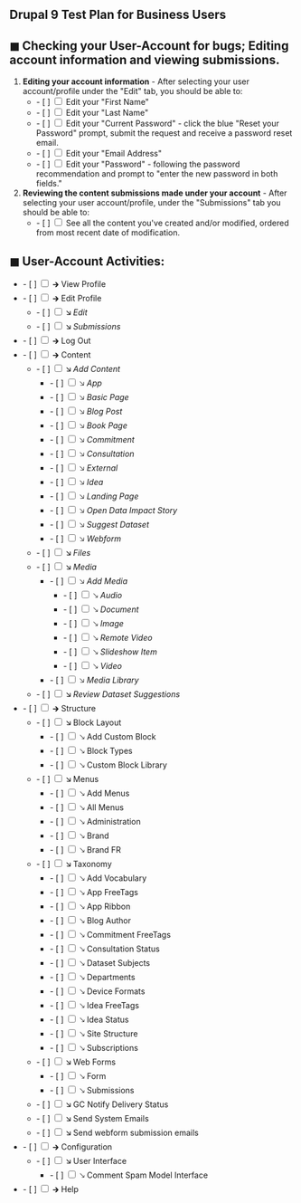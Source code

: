 <article class="markdown-body entry-content container-lg" itemprop="text">

<h1 tabindex="-1" dir="auto">
Drupal 9 Test Plan for Business Users
</h1>

<h2 tabindex="-1" dir="auto">
◼ Checking your User-Account for bugs; Editing account information and viewing submissions. 
</h2>

<ol>
  
<li class="task-list-item">
  <b>Editing your account information</b> - After selecting your user account/profile under the "Edit" tab, you should be able to:
  <ul>
    <li>
    - [ ]
    <input type="checkbox" class="task-list-item-checkbox">
    Edit your "First Name"
    </li>
    <li>
    - [ ]
    <input type="checkbox" class="task-list-item-checkbox">
    Edit your "Last Name"
    </li>
    <li>
    - [ ]
    <input type="checkbox" class="task-list-item-checkbox">
    Edit your "Current Password" - click the blue "Reset your Password" prompt, submit the request and receive a password reset email.
    </li>
    <li>
    - [ ]
    <input type="checkbox" class="task-list-item-checkbox">
    Edit your "Email Address"
    </li>
    <li>
    - [ ]
    <input type="checkbox" class="task-list-item-checkbox">
    Edit your "Password" - following the password recommendation and prompt to "enter the new password in both fields."
    </li>
    
  </ul>
</li>
<li>
  <b>Reviewing the content submissions made under your account</b> - After selecting your user account/profile, under the "Submissions" tab you should be able to:
  <ul>
    <li>
      - [ ]
      <input type="checkbox" class="task-list-item-checkbox">
      See all the content you've created and/or modified, ordered from most recent date of modification.
    </li>
  </ul>
</li>

</ol>









<h2 tabindex="-1" dir="auto">
◼ User-Account Activities:
</h2>

<ul class="contains-task-list">

<li class="task-list-item">
  - [ ]
  <input type="checkbox" class="task-list-item-checkbox">
   🡲 View Profile
</li>

<li class="task-list-item">
  - [ ] 
  <input type="checkbox" class="task-list-item-checkbox">
   🡲 Edit Profile
  <ul class="contains-task-list">
    <li class="task-list-item">
      - [ ] 
  <input type="checkbox" class="task-list-item-checkbox">
   🡮 <i>Edit</i>
</li>
    
<li class="task-list-item">
  - [ ] 
  <input type="checkbox" class="task-list-item-checkbox">
   🡮 <i>Submissions</i>
      
  </ul>
</li>

<li class="task-list-item">
  - [ ] 
  <input type="checkbox" class="task-list-item-checkbox">
   🡲 Log Out
</input>
</li>

<li class="task-list-item">
  - [ ]
  <input type="checkbox" class="task-list-item-checkbox">
   🡲 Content
  <ul class="contains-task-list">
    <li class="task-list-item">
      - [ ] 
  <input type="checkbox" class="task-list-item-checkbox">
   🡮 <i>Add Content</i>
      <ul class="contains-task-list">
    <li class="task-list-item">
      - [ ] 
  <input type="checkbox" class="task-list-item-checkbox">
   🡦 <i>App</i>
</li>
    
<li class="task-list-item">
  - [ ] 
  <input type="checkbox" class="task-list-item-checkbox">
   🡦 <i>Basic Page</i>
<li class="task-list-item">
  - [ ] 
  <input type="checkbox" class="task-list-item-checkbox">
   🡦 <i>Blog Post</i><li class="task-list-item">
  - [ ] 
  <input type="checkbox" class="task-list-item-checkbox">
   🡦 <i>Book Page</i>
<li class="task-list-item">
  - [ ] 
  <input type="checkbox" class="task-list-item-checkbox">
   🡦 <i>Commitment</i>
<li class="task-list-item">
  - [ ] 
  <input type="checkbox" class="task-list-item-checkbox">
   🡦 <i>Consultation</i>
<li class="task-list-item">
  - [ ] 
  <input type="checkbox" class="task-list-item-checkbox">
   🡦 <i>External</i>
<li class="task-list-item">
  - [ ] 
  <input type="checkbox" class="task-list-item-checkbox">
   🡦 <i>Idea</i>
<li class="task-list-item">
  - [ ] 
  <input type="checkbox" class="task-list-item-checkbox">
   🡦 <i>Landing Page</i>
<li class="task-list-item">
  - [ ] 
  <input type="checkbox" class="task-list-item-checkbox">
   🡦 <i>Open Data Impact Story</i>
<li class="task-list-item">
  - [ ] 
  <input type="checkbox" class="task-list-item-checkbox">
   🡦 <i>Suggest Dataset</i>
<li class="task-list-item">
  - [ ] 
  <input type="checkbox" class="task-list-item-checkbox">
   🡦 <i>Webform</i>
  
  </ul>
    </li>
    
  <li class="task-list-item">
     - [ ] 
  <input type="checkbox" class="task-list-item-checkbox">
   🡮 <i>Files</i>
    </li>
  <li class="task-list-item">
     - [ ] 
  <input type="checkbox" class="task-list-item-checkbox">
   🡮 <i>Media</i>
    <ul>
      <li class="task-list-item">
      - [ ] 
  <input type="checkbox" class="task-list-item-checkbox">
   🡦 <i>Add Media</i>
        <ul>
            <li class="task-list-item">
            - [ ] 
            <input type="checkbox" class="task-list-item-checkbox">
             🡖 <i>Audio</i>
              <li class="task-list-item">
            - [ ] 
            <input type="checkbox" class="task-list-item-checkbox">
             🡖 <i>Document</i>
              <li class="task-list-item">
            - [ ] 
            <input type="checkbox" class="task-list-item-checkbox">
             🡖 <i>Image</i>
              <li class="task-list-item">
            - [ ] 
            <input type="checkbox" class="task-list-item-checkbox">
             🡖 <i>Remote Video</i>
              <li class="task-list-item">
            - [ ] 
            <input type="checkbox" class="task-list-item-checkbox">
             🡖 <i>Slideshow Item</i>
              <li class="task-list-item">
            - [ ] 
            <input type="checkbox" class="task-list-item-checkbox">
             🡖 <i>Video</i>
        </ul>
    <li class="task-list-item">
        - [ ] 
        <input type="checkbox" class="task-list-item-checkbox">
          🡦 <i>Media Library</i>
    </li>
    </ul>
    <li class="task-list-item">
     - [ ] 
  <input type="checkbox" class="task-list-item-checkbox">
   🡮 <i>Review Dataset Suggestions</i>
    </li>
    </li>
</ul>

<li class="task-list-item">
  - [ ] 
  <input type="checkbox" class="task-list-item-checkbox">
   🡲 Structure
  <ul>
  <li class="task-list-item">
    - [ ] 
  <input type="checkbox" class="task-list-item-checkbox">
   🡮 Block Layout
    <ul>
  <li class="task-list-item">
    - [ ] 
  <input type="checkbox" class="task-list-item-checkbox">
   🡖 Add Custom Block
  <li class="task-list-item">
    - [ ] 
  <input type="checkbox" class="task-list-item-checkbox">
   🡖 Block Types
  <li class="task-list-item">
    - [ ] 
  <input type="checkbox" class="task-list-item-checkbox">
   🡖 Custom Block Library
  </ul>

  <li class="task-list-item">
    - [ ] 
  <input type="checkbox" class="task-list-item-checkbox">
   🡮 Menus
   <ul>
     <li class="task-list-item">
    - [ ] 
  <input type="checkbox" class="task-list-item-checkbox">
   🡖 Add Menus
    <li class="task-list-item">
    - [ ] 
  <input type="checkbox" class="task-list-item-checkbox">
   🡖 All Menus
  <li class="task-list-item">
    - [ ] 
  <input type="checkbox" class="task-list-item-checkbox">
   🡖 Administration
  <li class="task-list-item">
    - [ ] 
  <input type="checkbox" class="task-list-item-checkbox">
   🡖 Brand
  <li class="task-list-item">
    - [ ] 
  <input type="checkbox" class="task-list-item-checkbox">
   🡖 Brand FR
   </ul>
    
  <li class="task-list-item">
    - [ ] 
  <input type="checkbox" class="task-list-item-checkbox">
   🡮 Taxonomy
   <ul>
     <li class="task-list-item">
    - [ ] 
  <input type="checkbox" class="task-list-item-checkbox">
   🡖 Add Vocabulary
  <li class="task-list-item">
    - [ ] 
  <input type="checkbox" class="task-list-item-checkbox">
   🡖 App FreeTags
  <li class="task-list-item">
    - [ ] 
  <input type="checkbox" class="task-list-item-checkbox">
   🡖 App Ribbon
  <li class="task-list-item">
    - [ ] 
  <input type="checkbox" class="task-list-item-checkbox">
   🡖 Blog Author
  <li class="task-list-item">
    - [ ] 
  <input type="checkbox" class="task-list-item-checkbox">
   🡖 Commitment FreeTags
  <li class="task-list-item">
    - [ ] 
  <input type="checkbox" class="task-list-item-checkbox">
   🡖 Consultation Status
  <li class="task-list-item">
    - [ ] 
  <input type="checkbox" class="task-list-item-checkbox">
   🡖 Dataset Subjects
  <li class="task-list-item">
    - [ ] 
  <input type="checkbox" class="task-list-item-checkbox">
   🡖 Departments
  <li class="task-list-item">
    - [ ] 
  <input type="checkbox" class="task-list-item-checkbox">
   🡖 Device Formats
  <li class="task-list-item">
    - [ ] 
  <input type="checkbox" class="task-list-item-checkbox">
   🡖 Idea FreeTags
  <li class="task-list-item">
    - [ ] 
  <input type="checkbox" class="task-list-item-checkbox">
   🡖 Idea Status
  <li class="task-list-item">
    - [ ] 
  <input type="checkbox" class="task-list-item-checkbox">
   🡖 Site Structure
  <li class="task-list-item">
    - [ ] 
  <input type="checkbox" class="task-list-item-checkbox">
   🡖 Subscriptions
    </ul>

  <li class="task-list-item">
    - [ ] 
  <input type="checkbox" class="task-list-item-checkbox">
   🡮 Web Forms
   <ul>
   <li class="task-list-item">
    - [ ] 
  <input type="checkbox" class="task-list-item-checkbox">
   🡖 Form
  <li class="task-list-item">
    - [ ] 
  <input type="checkbox" class="task-list-item-checkbox">
   🡖 Submissions
   </ul>

<li class="task-list-item">
    - [ ] 
  <input type="checkbox" class="task-list-item-checkbox">
   🡮 GC Notify Delivery Status
<li class="task-list-item">
    - [ ] 
  <input type="checkbox" class="task-list-item-checkbox">
   🡮 Send System Emails
<li class="task-list-item">
    - [ ] 
  <input type="checkbox" class="task-list-item-checkbox">
   🡮 Send webform submission emails
  
  </ul>
  
<li class="task-list-item">
  - [ ] 
  <input type="checkbox" class="task-list-item-checkbox">
   🡲 Configuration
  <ul>
  <li class="task-list-item">
    - [ ] 
  <input type="checkbox" class="task-list-item-checkbox">
   🡮 User Interface
   <ul>
     <li class="task-list-item">
    - [ ] 
  <input type="checkbox" class="task-list-item-checkbox">
   🡖 Comment Spam Model Interface
   </ul>
  </ul>

  <li class="task-list-item">
  - [ ] 
  <input type="checkbox" class="task-list-item-checkbox">
   🡲 Help
</li>
</article>
